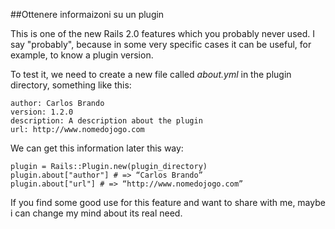##Ottenere informaizoni su un plugin

This is one of the new Rails 2.0 features which you probably never used. I say "probably", because in some very specific cases it can be useful, for example, to know a plugin version.

To test it, we need to create a new file called *about.yml* in the plugin directory, something like this:

	author: Carlos Brando
	version: 1.2.0
	description: A description about the plugin
	url: http://www.nomedojogo.com

We can get this information later this way:

	plugin = Rails::Plugin.new(plugin_directory)
	plugin.about["author"] # => “Carlos Brando”
	plugin.about["url"] # => “http://www.nomedojogo.com”

If you find some good use for this feature and want to share with me, maybe i can change my mind about its real need.
